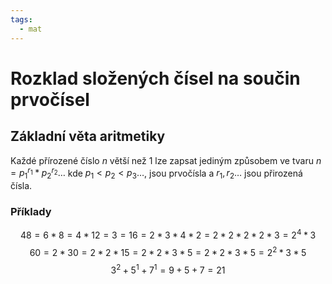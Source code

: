 ```yaml
---
tags:
  - mat
---
```

# Rozklad složených čísel na součin prvočísel

## Základní věta aritmetiky
Každé přírozené číslo $n$ větší než $1$ lze zapsat jediným způsobem ve tvaru $n=p_1^{r_1} * p_2^{r_2} \dots$ kde $p_1 \lt p_2 \lt p_3 \dots$, jsou prvočísla a $r_1, r_2 \dots$ jsou přirozená čísla.

### Příklady

$$
48 = 6*8 = 4 * 12 = 3 = 16 = 2*3*4*2 = 2*2*2*2*3 = 2^4 * 3
$$
$$
60 = 2 * 30 = 2 * 2 * 15 = 2 * 2 * 3 * 5 = 2*2*3*5 = 2^2 * 3 * 5
$$
$$
3^2 + 5^1 + 7 ^ 1 = 9 + 5 + 7 = 21
$$